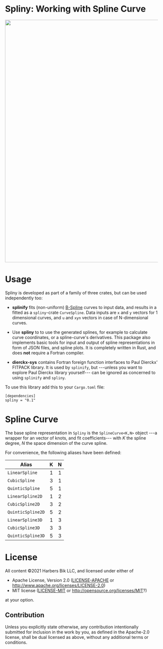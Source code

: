 # Spliny: Working with Spline Curve

<img src="https://www.harbik.com/img/dierckx/lissajous.png" height="800"/>



# Usage


Spliny is developed as part of a family of three crates, but can be used independently too:

- **splinify** fits (non-uniform) [B-Spline](b-splines) curves to input data,
and results in a fitted as a `spliny`-crate `CurveSpline`.
Data inputs are `x` and `y` vectors for 1 dimensional curves,
and `u` and `xyn` vectors in case of N-dimensional curves.

- Use **spliny** to to use the generated splines, for example to calculate curve coordinates, or a spline-curve's derivatives.
This package also implements basic tools for input and output of spline representations in form of JSON files, and spline plots.
It is completely written in Rust, and does **not** require a Fortran compiler. 

- **dierckx-sys** contains Fortran foreign function interfaces to Paul Dierckx' FITPACK library. 
It is used by `splinify`, but ---unless you want to explore Paul Dierckx library yourself--- can be ignored as concerned to using `splinify` and `spliny`.

To use this library add this to your `Cargo.toml` file:

```
[dependencies]
spliny = "0.1"
```

# Spline Curve
The base spline representation in `Spliny` is the `SplineCurve<K,N>` object ---a wrapper for an vector of knots, and
fit coefficients--- with *K* the spline degree, *N* the space dimension of the curve spline.

For convenience, the following aliases have been defined:

|          Alias        | K | N |
|-----------------------|:-:|:-:|
| `LinearSpline`        | 1 | 1 |
| `CubicSpline`         | 3 | 1 |
| `QuinticSpline`       | 5 | 1 |
| `LinearSpline2D`      | 1 | 2 |
| `CubicSpline2D`       | 3 | 2 |
| `QuinticSpline2D`     | 5 | 2 |
| `LinearSpline3D`      | 1 | 3 |
| `CubicSpline3D`       | 3 | 3 |
| `QuinticSpline3D`     | 5 | 3 |


# License
All content &copy;2021 Harbers Bik LLC, and licensed under either of

 * Apache License, Version 2.0
   ([LICENSE-APACHE](LICENSE-APACHE) or <http://www.apache.org/licenses/LICENSE-2.0>)
 * MIT license
   ([LICENSE-MIT](LICENSE-MIT) or <http://opensource.org/licenses/MIT>?)

at your option.

## Contribution

Unless you explicitly state otherwise, any contribution intentionally submitted
for inclusion in the work by you, as defined in the Apache-2.0 license, shall be
dual licensed as above, without any additional terms or conditions.
